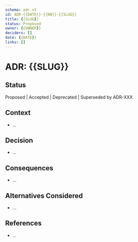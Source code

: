 ```yaml
---
schema: adr.v1
id: ADR-{{DATE}}-{{NN}}-{{SLUG}}
title: {{SLUG}}
status: Proposed
owner: {{OWNER}}
deciders: []
date: {{DATE}}
links: []
---
```


# ADR: {{SLUG}}

## Status
Proposed | Accepted | Deprecated | Superseded by ADR-XXX

## Context
- …

## Decision
- …

## Consequences
- …

## Alternatives Considered
- …

## References
- …

